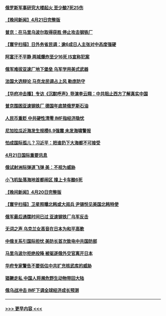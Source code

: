 #### [俄罗斯军事研究大楼起火 至少酿7死25伤](../pages/prog202/a103407062.md?t=04222251) 
#### [【晚间新闻】4月21日完整版](../pages/prog202/a103406908.md?t=04222251) 
#### [普京：在马里乌波尔取得获胜 停止攻击钢铁厂](../pages/prog202/a103406821.md?t=04222251) 
#### [【寰宇扫描】日外务省民调：逾6成日人主张对中态度强硬](../pages/prog202/a103406683.md?t=04222251) 
#### [阿富汗不平静 两城爆炸至少16死 IS宣称犯案](../pages/prog202/a103406868.md?t=04222251) 
#### [俄军难拔亚速厂地下堡垒 乌军学用美式武器](../pages/prog202/a103406757.md?t=04222251) 
#### [法国大选辩论 马克龙民调占上风 勒庞防守](../pages/prog202/a103406624.md?t=04222251) 
#### [【华府冲击播】专访《沉默呼声》导演李云翔：中共阻止西方了解真实中国](../pages/prog202/a103406460.md?t=04222251) 
#### [普京围困亚速钢铁厂 德国年底禁俄罗斯石油](../pages/prog202/a103406560.md?t=04222251) 
#### [人民币重贬 中共硬性清零 IMF指经济隐忧](../pages/prog202/a103406418.md?t=04222251) 
#### [尼加拉瓜近海发生规模6.9强震 未发海啸警报](../pages/prog202/a103406243.md?t=04222251) 
#### [怕成国际孤儿？习近平：把谁扔下大海都不可接受](../pages/prog202/a103406219.md?t=04222251) 
#### [4月21日国际重要讯息](../pages/prog202/a103406226.md?t=04222251) 
#### [俄试射洲际弹道飞弹 美：不视为威胁](../pages/prog202/a103406120.md?t=04222251) 
#### [小飞机坠落海地首都闹区 撞上卡车酿6死](../pages/prog202/a103406078.md?t=04222251) 
#### [【晚间新闻】4月20日完整版](../pages/prog202/a103405966.md?t=04222251) 
#### [【寰宇扫描】卫星照曝北韩或大阅兵 尹锡悦见美国北韩特使](../pages/prog202/a103405752.md?t=04222251) 
#### [俄军最后通牒时间已过 亚速钢铁厂乌军反击](../pages/prog202/a103405915.md?t=04222251) 
#### [无词之声 乌克兰女高音在日本为和平高歌](../pages/prog202/a103405815.md?t=04222251) 
#### [中俄关系引国际担忧 美防长首次致电中共国防部](../pages/prog202/a103405797.md?t=04222251) 
#### [马里乌波尔拒绝投降 被驱逐俄外交官离开日本](../pages/prog202/a103405737.md?t=04222251) 
#### [华府专家警告不要低估中共扩充核武库的威胁](../pages/prog202/a103405680.md?t=04222251) 
#### [猖獗走私 中国人将濒危野生动物带回大陆](../pages/prog202/a103405641.md?t=04222251) 
#### [俄乌战冲击 IMF下调全球经济成长预测](../pages/prog202/a103405555.md?t=04222251) 

----
#### [ >>> 更早内容 <<< ](../indexes/prog202-earlier.md)
